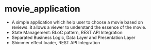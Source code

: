 # movie_application

- A simple application which help user to choose a movie based on reviews. it allows a viewer to understand the essence of the movie.
- State Management: BLoC pattern, REST API Integration
- Separated Business Logic, Data Layer and Presentation Layer
- Shimmer effect loader, REST API Integration 

